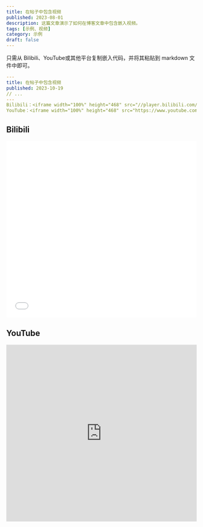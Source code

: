 ```yaml
---
title: 在帖子中包含视频
published: 2023-08-01
description: 这篇文章演示了如何在博客文章中包含嵌入视频。
tags: [示例、视频]
category: 示例
draft: false
---
```


只需从 Bilibili、YouTube或其他平台复制嵌入代码，并将其粘贴到 markdown 文件中即可。

```yaml
---
title: 在帖子中包含视频
published: 2023-10-19
// ...
---
Bilibili：<iframe width="100%" height="468" src="//player.bilibili.com/player.html?bvid=BV1fK4y1s7Qf&p=1" scrolling="no" border="0" frameborder="no" framespacing="0" allowfullscreen="true"> </iframe>
YouTube：<iframe width="100%" height="468" src="https://www.youtube.com/embed/5gIf0_xpFPI?si=N1WTorLKL0uwLsU_" title="YouTube video player" frameborder="0" allowfullscreen></iframe>
```

## Bilibili

<iframe width="100%" height="468" src="//player.bilibili.com/player.html?isOutside=true&aid=681309864&bvid=BV1eS4y157Ey&cid=502999546&p=1" scrolling="no" border="0" frameborder="no" framespacing="0" allowfullscreen="true"> </iframe>

## YouTube

<iframe width="100%" height="468" src="https://www.youtube.com/embed/5gIf0_xpFPI?si=N1WTorLKL0uwLsU_" title="YouTube video player" frameborder="0" allow="accelerometer; autoplay; clipboard-write; encrypted-media; gyroscope; picture-in-picture; web-share" allowfullscreen></iframe>

